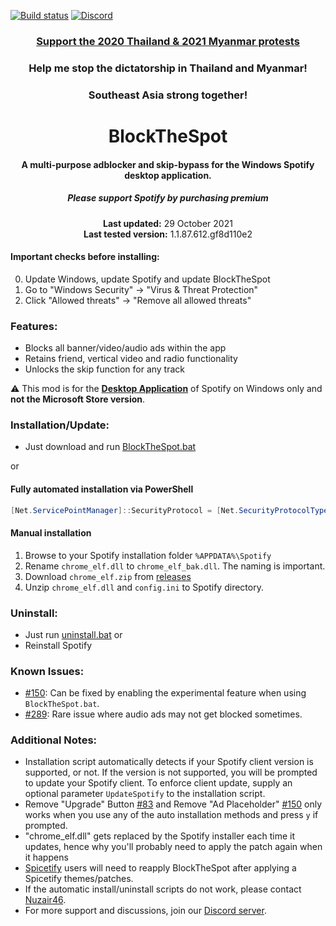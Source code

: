 [![Build status](https://ci.appveyor.com/api/projects/status/31l6ynm0a1fhr2vs/branch/master?svg=true)](https://ci.appveyor.com/project/mrpond/blockthespot/branch/master)  [![Discord](https://discord.com/api/guilds/807273906872123412/widget.png)](https://discord.gg/p43cusgUPm)

<center>
    <h3 align="center"><a href="https://en.wikipedia.org/wiki/2020_Thai_protests">Support the 2020 Thailand & 2021 Myanmar protests</a></h3>
    <h3 align="center">Help me stop the dictatorship in Thailand and Myanmar!</h3>
    <h3 align="center">Southeast Asia strong together!</h3>
</center>

<center>
    <h1 align="center">BlockTheSpot</h1>
    <h4 align="center">A multi-purpose adblocker and skip-bypass for the <strong>Windows</strong> Spotify desktop application.</h4>
    <h5 align="center">Please support Spotify by purchasing premium</h5>
    <p align="center">
        <strong>Last updated:</strong> 29 October 2021<br>
        <strong>Last tested version:</strong> 1.1.87.612.gf8d110e2
    </p> 
</center>

#### Important checks before installing:
0. Update Windows, update Spotify and update BlockTheSpot
1. Go to "Windows Security" -> "Virus & Threat Protection"
2. Click "Allowed threats" -> "Remove all allowed threats"

### Features:
* Blocks all banner/video/audio ads within the app
* Retains friend, vertical video and radio functionality
* Unlocks the skip function for any track

:warning: This mod is for the [**Desktop Application**](https://www.spotify.com/download/windows/) of Spotify on Windows only and **not the Microsoft Store version**.

### Installation/Update:
* Just download and run [BlockTheSpot.bat](https://raw.githack.com/mrpond/BlockTheSpot/master/BlockTheSpot.bat)  

or

#### Fully automated installation via PowerShell

```powershell
[Net.ServicePointManager]::SecurityProtocol = [Net.SecurityProtocolType]::Tls12; Invoke-Expression "& { $(Invoke-WebRequest -UseBasicParsing 'https://raw.githubusercontent.com/mrpond/BlockTheSpot/master/install.ps1') } -UninstallSpotifyStoreEdition -UpdateSpotify -RemoveAdPlaceholder"
```

#### Manual installation

1. Browse to your Spotify installation folder `%APPDATA%\Spotify`
2. Rename `chrome_elf.dll` to `chrome_elf_bak.dll`. The naming is important.
3. Download `chrome_elf.zip` from [releases](https://github.com/mrpond/BlockTheSpot/releases)
4. Unzip `chrome_elf.dll` and `config.ini` to Spotify directory. 

### Uninstall:
* Just run [uninstall.bat](https://raw.githack.com/mrpond/BlockTheSpot/master/uninstall.bat)
or
* Reinstall Spotify

### Known Issues:  
* [#150](https://github.com/mrpond/BlockTheSpot/issues/150): Can be fixed by enabling the experimental feature when using `BlockTheSpot.bat`.
* [#289](https://github.com/mrpond/BlockTheSpot/issues/289): Rare issue where audio ads may not get blocked sometimes.

### Additional Notes:

* Installation script automatically detects if your Spotify client version is supported, or not. If the version is not supported, you will be prompted to update your Spotify client. To enforce client update, supply an optional parameter `UpdateSpotify` to the installation script.
* Remove "Upgrade" Button [#83](https://github.com/mrpond/BlockTheSpot/issues/83) and Remove "Ad Placeholder" [#150](https://github.com/mrpond/BlockTheSpot/issues/150) only works when you use any of the auto installation methods and press `y` if prompted.  
* "chrome_elf.dll" gets replaced by the Spotify installer each time it updates, hence why you'll probably need to apply the patch again when it happens
* [Spicetify](https://github.com/khanhas/spicetify-cli) users will need to reapply BlockTheSpot after applying a Spicetify themes/patches.
* If the automatic install/uninstall scripts do not work, please contact [Nuzair46](https://github.com/Nuzair46).
* For more support and discussions, join our [Discord server](https://discord.gg/p43cusgUPm).
